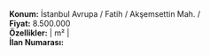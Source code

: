 ## 

**Konum:** İstanbul Avrupa / Fatih / Akşemsettin Mah. /  
**Fiyat:** 8.500.000  
**Özellikler:**  |  m² |   
**İlan Numarası:** 
